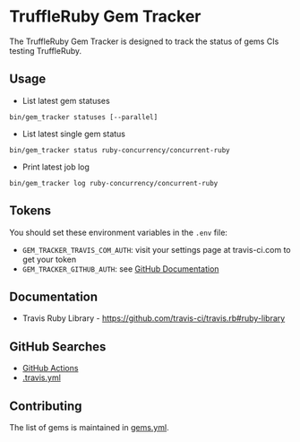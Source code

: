 # TruffleRuby Gem Tracker

The TruffleRuby Gem Tracker is designed to track the status of gems CIs testing TruffleRuby.

## Usage

* List latest gem statuses

`bin/gem_tracker statuses [--parallel]`

* List latest single gem status

`bin/gem_tracker status ruby-concurrency/concurrent-ruby`

* Print latest job log

`bin/gem_tracker log ruby-concurrency/concurrent-ruby`

## Tokens

You should set these environment variables in the `.env` file:

* `GEM_TRACKER_TRAVIS_COM_AUTH`: visit your settings page at travis-ci.com to get your token
* `GEM_TRACKER_GITHUB_AUTH`: see [GitHub Documentation](https://help.github.com/en/github/authenticating-to-github/creating-a-personal-access-token-for-the-command-line)

## Documentation

* Travis Ruby Library - https://github.com/travis-ci/travis.rb#ruby-library

## GitHub Searches

* [GitHub Actions](https://github.com/search?q=truffleruby-head+language%3AYAML+path%3A.github&type=Code)
* [.travis.yml](https://github.com/search?q=truffleruby-head+filename%3A.travis.yml+path%3A%2F&type=Code)

## Contributing

The list of gems is maintained in [gems.yml](gems.yml).
